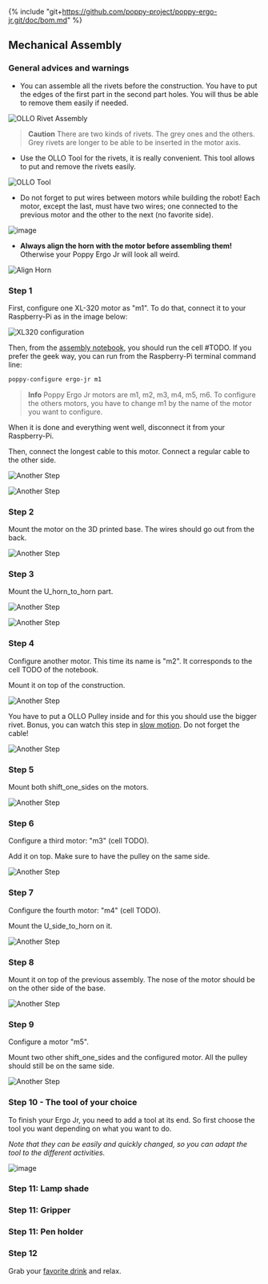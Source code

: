 <!-- BOM from poppy-ergo-jr git repo -->
{% include "git+https://github.com/poppy-project/poppy-ergo-jr.git/doc/bom.md" %}

## Mechanical Assembly

### General advices and warnings

* You can assemble all the rivets before the construction. You have to put the edges of the first part in the second part holes. You will thus be able to remove them easily if needed.

![OLLO Rivet Assembly](../img/ergo-jr/assembly/ollo_rivet.png)

> **Caution** There are two kinds of rivets. The grey ones and the others. Grey rivets are longer to be able to be inserted in the motor axis.

* Use the OLLO Tool for the rivets, it is really convenient. This tool allows to put and remove the rivets easily.

![OLLO Tool](../img/ergo-jr/assembly/ollo-tool.jpg)

* Do not forget to put wires between motors while building the robot! Each motor, except the last, must have two wires; one connected to the previous motor and the other to the next (no favorite side).


![image](../img/ergo-jr/assembly/xl320_gap.jpg)

* **Always align the horn with the motor before assembling them!** Otherwise your Poppy Ergo Jr will look all weird.

![Align Horn](../img/ergo-jr/assembly/align-horn.png)

### Step 1

First, configure one XL-320 motor as "m1". To do that, connect it to your Raspberry-Pi as in the image below:

![XL320 configuration](../img/ergo-jr/motorconfig.jpg)

Then, from the [assembly notebook](#TODO), you should run the cell #TODO. If you prefer the geek way, you can run from the Raspberry-Pi terminal command line:

```bash
poppy-configure ergo-jr m1
```

> **Info** Poppy Ergo Jr motors are m1, m2, m3, m4, m5, m6. To configure the others motors, you have to change m1 by the name of the motor you want to configure.

When it is done and everything went well, disconnect it from your Raspberry-Pi.

Then, connect the longest cable to this motor. Connect a regular cable to the other side.

![Another Step](../img/ergo-jr/assembly/step-1-1.jpg)

![Another Step](../img/ergo-jr/assembly/step-1-2.jpg)

### Step 2

Mount the motor on the 3D printed base. The wires should go out from the back.

![Another Step](../img/ergo-jr/assembly/step-2.jpg)

### Step 3

Mount the U_horn_to_horn part.

![Another Step](../img/ergo-jr/assembly/step-3-1.jpg)

![Another Step](../img/ergo-jr/assembly/step-3-2.jpg)

### Step 4

Configure another motor. This time its name is "m2". It corresponds to the cell TODO of the notebook.

Mount it on top of the construction.

![Another Step](../img/ergo-jr/assembly/step-4-1.jpg)

You have to put a OLLO Pulley inside and for this you should use the bigger rivet. Bonus, you can watch this step in [slow motion](https://vimeo.com/125704291). Do not forget the cable!

![Another Step](../img/ergo-jr/assembly/step-4-2.jpg)


### Step 5

Mount both shift_one_sides on the motors.

![Another Step](../img/ergo-jr/assembly/step-5.jpg)

### Step 6

Configure a third motor: "m3" (cell TODO).

Add it on top. Make sure to have the pulley on the same side.

![Another Step](../img/ergo-jr/assembly/step-6.jpg)

### Step 7

Configure the fourth motor: "m4" (cell TODO).

Mount the U_side_to_horn on it.

![Another Step](../img/ergo-jr/assembly/step-7.jpg)

### Step 8

Mount it on top of the previous assembly. The nose of the motor should be on the other side of the base.

![Another Step](../img/ergo-jr/assembly/step-8.jpg)

### Step 9

Configure a motor "m5".

Mount two other shift_one_sides and the configured motor. All the pulley should still be on the same side.

![Another Step](../img/ergo-jr/assembly/step-9.jpg)

### Step 10 - The tool of your choice

To finish your Ergo Jr, you need to add a tool at its end. So first choose the tool you want depending on what you want to do.

*Note that they can be easily and quickly changed, so you can adapt the tool to the different activities.*

![image](../img/ergo-jr/assembly/ergo-tool-2.jpg)

### Step 11: Lamp shade

### Step 11: Gripper

### Step 11: Pen holder

### Step 12

Grab your [favorite drink](https://www.flickr.com/photos/poppy-project/16488256337/) and relax.

<!--
##  Electronics

A small bit of electronic hacking is required for now. You need to power the Xl320 motors with 7.5V.

The cables between motors have two purposes:
- distribute alimentation to each motor
- convey messages to each motor (ordering them to move or asking them for sensors' values)

Thus the alimentation should be added between the USB2Dynamixel (that deals with communication aspects) and the motors. To this end simply create the following hack.

![Power Board](../img/ergo-jr/electronic/power-board-xl320.png)

Then connect the USB2Dynamixel on one end and the first motor on the other end. Connect the USB2Dynamixel to your computer or Raspberry Pi. And power the board with 7.5V.

The communication with the motor is TTL, thus configure the USB2Dynamixel in TTL mode as show below.

![Power Board](../img/ergo-jr/electronic/usb2dynamixel.jpg) -->
